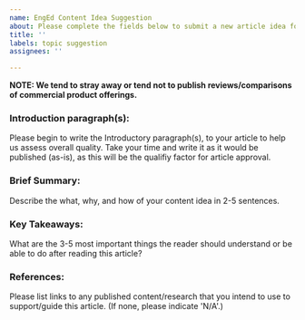 ```yaml
---
name: EngEd Content Idea Suggestion
about: Please complete the fields below to submit a new article idea for review.
title: ''
labels: topic suggestion
assignees: ''

---
```


**NOTE: We tend to stray away  or tend not to publish reviews/comparisons of commercial product offerings.**

### Introduction paragraph(s):
Please begin to write the Introductory paragraph(s), to your article to help us assess overall quality. Take your time and write it as it would be published (as-is), as this will be the qualifiy factor for article approval.

### Brief Summary: 
Describe the what, why, and how of your content idea in 2-5 sentences.

### Key Takeaways: 
What are the 3-5 most important things the reader should understand or be able to do after reading this article?

### References: 
Please list links to any published content/research that you intend to use to support/guide this article. (If none, please indicate 'N/A'.)
